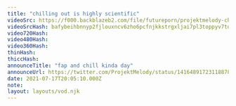 ```yaml
---
title: "chilling out is highly scientific"
videoSrc: https://f000.backblazeb2.com/file/futureporn/projektmelody-chaturbate-2021-07-17.mp4
videoSrcHash: bafybeihbnnyp2fjlouxncv6zho6pcfnjkkstrgxljai7pl3toppyv7tdz4
video720Hash: 
video480Hash: 
video360Hash: 
thinHash: 
thiccHash: 
announceTitle: "fap and chill kinda day"
announceUrl: https://twitter.com/ProjektMelody/status/1416489172311887876
date: 2021-07-17T20:05:10.000Z
note: 
layout: layouts/vod.njk
---
```

